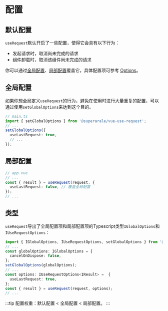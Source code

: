 # 配置
## 默认配置
`useRequest`默认开启了一些配置，使得它会具有以下行为：
- 发起请求时，取消尚未完成的请求
- 组件卸载时，取消该组件尚未完成的请求

你可以通过[全局配置](#全局配置)、[局部配置](#局部配置)覆盖它，具体配置项可参考 [Options](/api/index.md#options)。

## 全局配置
如果你想全局定义`useRequest`的行为，避免在使用时进行大量重复的配置，可以通过使用`setGlobalOptions`来达到这个目的。
```ts
// main.ts
import { setGlobalOptions } from '@superarale/vue-use-request';
// ...
setGlobalOptions({
  useLastRequest: true,
  // ...
});
```

## 局部配置
```ts
// app.vue
// ...
const { result } = useRequest(request, {
  useLastRequest: false, // 覆盖全局配置
});
// ...
```

## 类型
`useRequest`导出了全局配置项和局部配置项的Typescript类型`IGlobalOptions`和`IUseRequestOptions`：
```ts
import { IGlobalOptions, IUseRequestOptions, setGlobalOptions } from '@superarale/vue-use-request';
// ...
const globalOptions: IGlobalOptions = {
  cancelOnDispose: false,
};
setGlobalOptions(globalOptions);
// ...
const options: IUseRequestOptions<IResult> =  {
  useLastRequest: true,
};
const { result } = useRequest(request, options);
// ...
```

:::tip
配置权重：默认配置 < 全局配置 < 局部配置。
:::